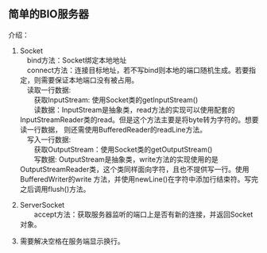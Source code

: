 ## 简单的BIO服务器
介绍：

  1. Socket\
&emsp;bind方法：Socket绑定本地地址\
&emsp;connect方法：连接目标地址，若不写bind则本地的端口随机生成。若要指定，则需要保证本地端口没有被占用。\
&emsp;读取一行数据:\
&emsp;&emsp;获取InputStream: 使用Socket类的getInputStream()\
&emsp;&emsp;读数据：InputStream是抽象类，read方法的实现可以使用配套的InputStreamReader类的read。但是这个方法主要是将byte转为字符的。想要读一行数据，
则还需使用BufferedReader的readLine方法。\
&emsp;写入一行数据:\
&emsp;&emsp;获取OutputStream：使用Socket类的getOutputStream()\
&emsp;&emsp;写数据: OutputStream是抽象类，write方法的实现使用的是OutputStreamReader类，这个类同样面向字符，且也不提供写一行。使用BufferedWriter的write
方法，并使用newLine()在字符中添加行结束符。写完之后调用flush()方法。
        
  2. ServerSocket\
&emsp;&emsp;accept方法：获取服务器监听的端口上是否有新的连接，并返回Socket对象。
     
  3. 需要解决空格在服务端显示换行。
